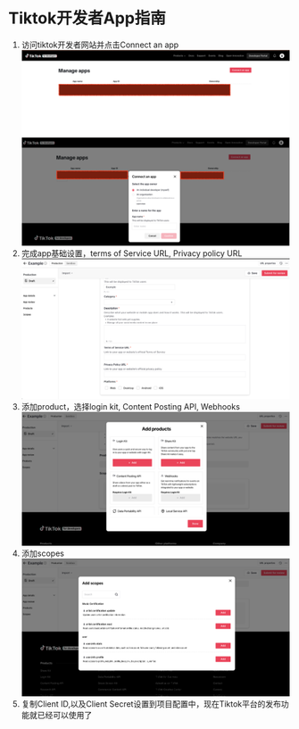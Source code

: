 # Tiktok开发者App指南

1. 访问tiktok开发者网站并点击Connect an app
   ![step1](images/tiktok/tiktok_step_1.png)
   ![step2](images/tiktok/tiktok_step_2.png)
2. 完成app基础设置，terms of Service URL, Privacy policy URL![step3](images/tiktok/tiktok_step_3_app_settings.png)
3. 添加product，选择login kit, Content Posting API, Webhooks
   ![step4](images/tiktok/tiktok_step_4_add_products.png)
4. 添加scopes
   ![step5](images/tiktok/tiktok_step_5_add_scopes.png)
5. 复制Client ID,以及Client Secret设置到项目配置中，现在Tiktok平台的发布功能就已经可以使用了
